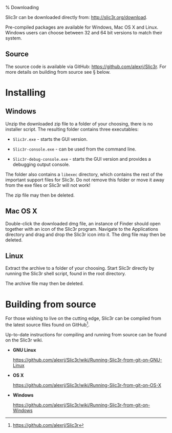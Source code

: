 % Downloading

Slic3r can be downloaded directly from:
<http://slic3r.org/download>.

Pre-compiled packages are available for Windows, Mac OS X and Linux.
Windows users can choose between 32 and 64 bit versions to
match their system.

Source
------

The source code is available via GitHub:
<https://github.com/alexrj/Slic3r>. For more details on building from
source see § below.

Installing
==========

Windows
-------

Unzip the downloaded zip file to a folder of your choosing, there is no
installer script. The resulting folder contains three executables:

-   `Slic3r.exe` - starts the GUI version.

-   `Slic3r-console.exe` - can be used from the command line.

-   `Slic3r-debug-console.exe` - starts the GUI version and provides a debugging output console.

The folder also contains a `libexec` directory, which contains the rest of the
important support files for Slic3r. Do not remove this folder or move it away
from the exe files or Slic3r will not work!

The zip file may then be deleted.

Mac OS X
--------

Double-click the downloaded dmg file, an instance of Finder should open
together with an icon of the Slic3r program. Navigate to the
Applications directory and drag and drop the Slic3r icon into it. The
dmg file may then be deleted.

Linux
-----

Extract the archive to a folder of your choosing.  Start Slic3r directly by
running the Slic3r shell script, found in the root directory.
    

The archive file may then be deleted.

Building from source
====================

For those wishing to live on the cutting edge, Slic3r can be compiled
from the latest source files found on GitHub[^1].

Up-to-date instructions for compiling and running from source can be
found on the Slic3r wiki.

-   **GNU Linux**

    <https://github.com/alexrj/Slic3r/wiki/Running-Slic3r-from-git-on-GNU-Linux>

-   **OS X**

    <https://github.com/alexrj/Slic3r/wiki/Running-Slic3r-from-git-on-OS-X>

-   **Windows**

    <https://github.com/alexrj/Slic3r/wiki/Running-Slic3r-from-git-on-Windows>

[^1]: <https://github.com/alexrj/Slic3r>
